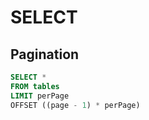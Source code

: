 # SELECT

## Pagination

```sql
SELECT *
FROM tables
LIMIT perPage
OFFSET ((page - 1) * perPage)
```
